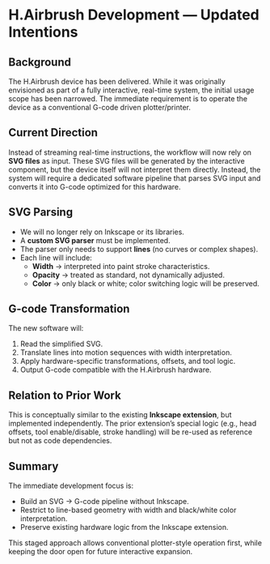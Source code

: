 # H.Airbrush Development — Updated Intentions

## Background
The H.Airbrush device has been delivered. While it was originally envisioned as part of a fully interactive, real-time system, the initial usage scope has been narrowed. The immediate requirement is to operate the device as a conventional G-code driven plotter/printer.

## Current Direction
Instead of streaming real-time instructions, the workflow will now rely on **SVG files** as input. These SVG files will be generated by the interactive component, but the device itself will not interpret them directly. Instead, the system will require a dedicated software pipeline that parses SVG input and converts it into G-code optimized for this hardware.

## SVG Parsing
- We will no longer rely on Inkscape or its libraries.
- A **custom SVG parser** must be implemented.
- The parser only needs to support **lines** (no curves or complex shapes).
- Each line will include:
  - **Width** → interpreted into paint stroke characteristics.
  - **Opacity** → treated as standard, not dynamically adjusted.
  - **Color** → only black or white; color switching logic will be preserved.

## G-code Transformation
The new software will:
1. Read the simplified SVG.
2. Translate lines into motion sequences with width interpretation.
3. Apply hardware-specific transformations, offsets, and tool logic.
4. Output G-code compatible with the H.Airbrush hardware.

## Relation to Prior Work
This is conceptually similar to the existing **Inkscape extension**, but implemented independently. The prior extension’s special logic (e.g., head offsets, tool enable/disable, stroke handling) will be re-used as reference but not as code dependencies.

## Summary
The immediate development focus is:
- Build an SVG → G-code pipeline without Inkscape.
- Restrict to line-based geometry with width and black/white color interpretation.
- Preserve existing hardware logic from the Inkscape extension.

This staged approach allows conventional plotter-style operation first, while keeping the door open for future interactive expansion.
